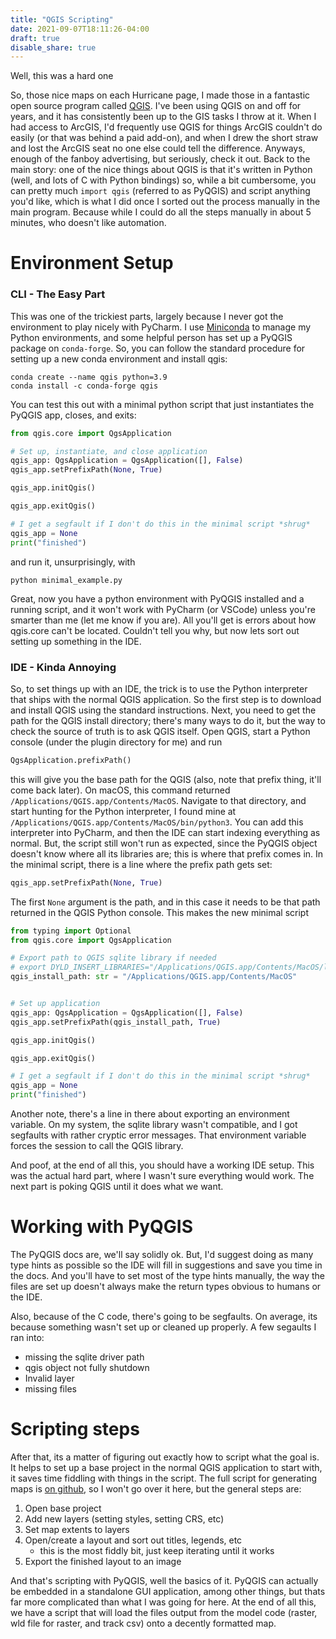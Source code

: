 ```yaml
---
title: "QGIS Scripting"
date: 2021-09-07T18:11:26-04:00
draft: true
disable_share: true
---
```


Well, this was a hard one

So, those nice maps on each Hurricane page, I made those in a fantastic open source program called [QGIS](https://www.qgis.org/en/site/). I've been using QGIS on and off for years, and it has consistently been up to the GIS tasks I throw at it.  When I had access to ArcGIS, I'd frequently use QGIS for things ArcGIS couldn't do easily (or that was behind a paid add-on), and when I drew the short straw and lost the ArcGIS seat no one else could tell the difference.  Anyways, enough of the fanboy advertising, but seriously, check it out.  Back to the main story: one of the nice things about QGIS is that it's written in Python (well, and lots of C with Python bindings) so, while a bit cumbersome, you can pretty much `import qgis` (referred to as PyQGIS) and script anything you'd like, which is what I did once I sorted out the process manually in the main program.  Because while I could do all the steps manually in about 5 minutes, who doesn't like automation.

# Environment Setup
### CLI - The Easy Part
This was one of the trickiest parts, largely because I never got the environment to play nicely with PyCharm.  I use [Miniconda](https://docs.conda.io/en/latest/miniconda.html) to manage my Python environments, and some helpful person has set up a PyQGIS package on `conda-forge`.  So, you can follow the standard procedure for setting up a new conda environment and install qgis:

```shell
conda create --name qgis python=3.9
conda install -c conda-forge qgis
```

You can test this out with a minimal python script that just instantiates the PyQGIS app, closes, and exits:

```python
from qgis.core import QgsApplication

# Set up, instantiate, and close application
qgis_app: QgsApplication = QgsApplication([], False)
qgis_app.setPrefixPath(None, True)

qgis_app.initQgis()

qgis_app.exitQgis()

# I get a segfault if I don't do this in the minimal script *shrug*
qgis_app = None
print("finished")
```

and run it, unsurprisingly, with

```shell
python minimal_example.py
```

Great, now you have a python environment with PyQGIS installed and a running script, and it won't work with PyCharm (or VSCode) unless you're smarter than me (let me know if you are).  All you'll get is errors about how qgis.core can't be located.  Couldn't tell you why, but now lets sort out setting up something in the IDE.

### IDE - Kinda Annoying
So, to set things up with an IDE, the trick is to use the Python interpreter that ships with the normal QGIS application.  So the first step is to download and install QGIS using the standard instructions.  Next, you need to get the path for the QGIS install directory; there's many ways to do it, but the way to check the source of truth is to ask QGIS itself.  Open QGIS, start a Python console (under the plugin directory for me) and run

```python
QgsApplication.prefixPath()
```

this will give you the base path for the QGIS (also, note that prefix thing, it'll come back later).  On macOS, this command returned `/Applications/QGIS.app/Contents/MacOS`.  Navigate to that directory, and start hunting for the Python interpreter, I found mine at `/Applications/QGIS.app/Contents/MacOS/bin/python3`.  You can add this interpreter into PyCharm, and then the IDE can start indexing everything as normal.  But, the script still won't run as expected, since the PyQGIS object doesn't know where all its libraries are; this is where that prefix comes in.  In the minimal script, there is a line where the prefix path gets set:

```python
qgis_app.setPrefixPath(None, True)
```

The first `None` argument is the path, and in this case it needs to be that path returned in the QGIS Python console.  This makes the new minimal script

```python
from typing import Optional
from qgis.core import QgsApplication

# Export path to QGIS sqlite library if needed
# export DYLD_INSERT_LIBRARIES="/Applications/QGIS.app/Contents/MacOS/lib/libsqlite3.dylib"
qgis_install_path: str = "/Applications/QGIS.app/Contents/MacOS"


# Set up application
qgis_app: QgsApplication = QgsApplication([], False)
qgis_app.setPrefixPath(qgis_install_path, True)

qgis_app.initQgis()

qgis_app.exitQgis()

# I get a segfault if I don't do this in the minimal script *shrug*
qgis_app = None
print("finished")
```

Another note, there's a line in there about exporting an environment variable.  On my system, the sqlite library wasn't compatible, and I got segfaults with rather cryptic error messages.  That environment variable forces the session to call the QGIS library.

And poof, at the end of all this, you should have a working IDE setup.  This was the actual hard part, where I wasn't sure everything would work.  The next part is poking QGIS until it does what we want.

# Working with PyQGIS
The PyQGIS docs are, we'll say solidly ok.  But, I'd suggest doing as many type hints as possible so the IDE will fill in suggestions and save you time in the docs.  And you'll have to set most of the type hints manually, the way the files are set up doesn't always make the return types obvious to humans or the IDE.

Also, because of the C code, there's going to be segfaults.  On average, its because something wasn't set up or cleaned up properly.  A few segaults I ran into:
- missing the sqlite driver path
- qgis object not fully shutdown
- Invalid layer
- missing files

# Scripting steps
After that, its a matter of figuring out exactly how to script what the goal is.  It helps to set up a base project in the normal QGIS application to start with, it saves time fiddling with things in the script.  The full script for generating maps is [on github](https://github.com/cliftbar/godin/blob/main/scripts/qgis_layout_exporter.py), so I won't go over it here, but the general steps are:
1. Open base project
2. Add new layers (setting styles, setting CRS, etc)
3. Set map extents to layers
4. Open/create a layout and sort out titles, legends, etc
    - this is the most fiddly bit, just keep iterating until it works
5. Export the finished layout to an image

And that's scripting with PyQGIS, well the basics of it.  PyQGIS can actually be embedded in a standalone GUI application, among other things, but thats far more complicated than what I was going for here.  At the end of all this, we have a script that will load the files output from the model code (raster, wld file for raster, and track csv) onto a decently formatted map.

